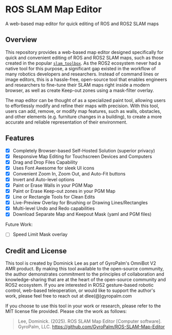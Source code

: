 # ROS SLAM Map Editor
A web-based map editor for quick editing of ROS and ROS2 SLAM maps

## Overview
This repository provides a web-based map editor designed specifically for quick and convenient editing of ROS and ROS2 SLAM maps, such as those created in the popular [`slam_toolbox`](https://github.com/SteveMacenski/slam_toolbox). As the ROS2 ecosystem never had a native tool for this purpose, a significant gap existed in the workflow of many robotics developers and researchers. Instead of command lines or image editors, this is a hassle-free, open-source tool that enables engineers and researchers to fine-tune their SLAM maps right inside a modern browser, as well as create Keep-out zones using a mask-filter overlay.

The map editor can be thought of as a specialized paint tool, allowing users to effortlessly modify and refine their maps with precision. With this tool, users can add, remove, or modify map features, such as walls, obstacles, and other elements (e.g. furniture changes in a building), to create a more accurate and reliable representation of their environment.

## Features
- [x] Completely Browser-based Self-Hosted Solution (superior privacy)
- [x] Responsive Map Editing for Touchscreen Devices and Computers
- [x] Drag and Drop Files Capability
- [x] Uses Font Awesome for sleek UI icons
- [x] Convenient Zoom In, Zoom Out, and Auto-Fit buttons
- [x] Invert and Auto-level options
- [x] Paint or Erase Walls in your PGM Map
- [x] Paint or Erase Keep-out zones in your PGM Map
- [x] Line or Rectangle Tools for Clean Edits
- [x] Live-Preview Overlay for Brushing or Drawing Lines/Rectangles
- [x] Multi-level Undo and Redo capabilities
- [x] Download Separate Map and Keepout Mask (yaml and PGM files)

Future Work:

- [ ] Speed Limit Mask overlay

## Credit and License
This tool is created by Dominick Lee as part of GyroPalm's OmniBot V2 AMR product. By making this tool available to the open-source community, the author demonstrates commitment to the principles of collaboration and knowledge-sharing that are at the heart of the open-source community and ROS2 ecosystem. If you are interested in ROS2 gesture-based robotic control, web-based teleoperation, or would like to support the author's work, please feel free to reach out at dlee(@)gyropalm.com

If you choose to use this tool in your work or research, please refer to the MIT license file provided. Please cite the work as follows:
> Lee, Dominick. (2025). ROS SLAM Map Editor [Computer software]. GyroPalm, LLC. https://github.com/GyroPalm/ROS-SLAM-Map-Editor